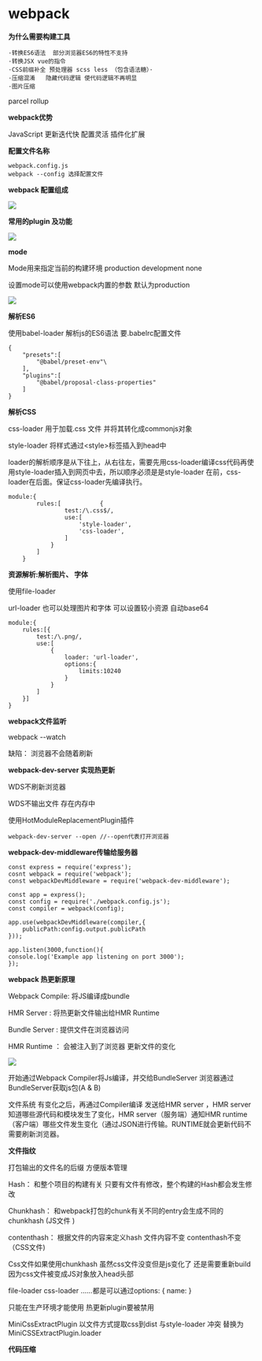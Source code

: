 # webpack

**为什么需要构建工具**

```
·转换ES6语法  部分浏览器ES6的特性不支持
·转换JSX vue的指令   
·CSS前缀补全 预处理器 scss less （包含语法糖）·
·压缩混淆	隐藏代码逻辑 使代码逻辑不再明显 
·图片压缩
```
 
parcel rollup

**webpack优势**

JavaScript 更新迭代快 配置灵活 插件化扩展

**配置文件名称**

```
webpack.config.js
webpack --config 选择配置文件
```

**webpack 配置组成**

![](https://tva1.sinaimg.cn/large/007S8ZIlly1gh4adom7jwj31bq0u04qp.jpg)

**常用的plugin 及功能**

![](https://tva1.sinaimg.cn/large/007S8ZIlly1ghcdzqllxjj310t0u0159.jpg)

**mode**

Mode用来指定当前的构建环境 production development none

设置mode可以使用webpack内置的参数 默认为production

![](https://tva1.sinaimg.cn/large/007S8ZIlly1ghceb1qud3j31vs0u0dwh.jpg)


**解析ES6**

使用babel-loader 解析js的ES6语法   要.babelrc配置文件

```
{
	"presets":[
		"@babel/preset-env"\
	],
	"plugins":[
		"@babel/proposal-class-properties"
	]
}
```

**解析CSS**

css-loader 用于加载.css 文件 并将其转化成commonjs对象

style-loader 将样式通过\<style>标签插入到head中

loader的解析顺序是从下往上，从右往左，需要先用css-loader编译css代码再使用style-loader插入到网页中去，所以顺序必须是是style-loader 在前，css-loader在后面。保证css-loader先编译执行。

```
module:{
        rules:[           {
                test:/\.css$/,
                use:[
                    'style-loader',
                    'css-loader',
                ]
            }
        ]
    }
```

**资源解析:解析图片、 字体**

使用file-loader

url-loader 也可以处理图片和字体 可以设置较小资源 自动base64

```
module:{
	rules:[{
		test:/\.png/,
		use:[
			{
				loader: 'url-loader',
				options:{
					limits:10240
				}
			}
		]
	}]
}
```

**webpack文件监听**

webpack --watch 

缺陷： 浏览器不会随着刷新

**webpack-dev-server 实现热更新**

WDS不刷新浏览器

WDS不输出文件 存在内存中

使用HotModuleReplacementPlugin插件

```
webpack-dev-server --open //--open代表打开浏览器
```

**webpack-dev-middleware传输给服务器**

```
const express = require('express');
cosnt webpack = require('webpack');
const webpackDevMiddleware = require('webpack-dev-middleware');

const app = express();
const config = require('./webpack.config.js');
const compiler = webpack(config);

app.use(webpackDevMiddleware(compiler,{
	publicPath:config.output.publicPath
}));

app.listen(3000,function(){
console.log('Example app listening on port 3000');
});
```

**webpack 热更新原理**

Webpack Compile: 将JS编译成bundle

HMR Server : 将热更新文件输出给HMR Runtime

Bundle Server : 提供文件在浏览器访问

HMR Runtime ： 会被注入到了浏览器 更新文件的变化

![](https://tva1.sinaimg.cn/large/007S8ZIlly1ghoyfxlxfkj31y10u0wz8.jpg)

开始通过Webpack Compiler将Js编译，并交给BundleServer 浏览器通过BundleServer获取js包(A & B)

文件系统 有变化之后，再通过Compiler编译 发送给HMR server ，HMR server知道哪些源代码和模块发生了变化，HMR server（服务端）通知HMR runtime（客户端）哪些文件发生变化（通过JSON进行传输。RUNTIME就会更新代码不需要刷新浏览器。

**文件指纹**

打包输出的文件名的后缀 方便版本管理

Hash： 和整个项目的构建有关 只要有文件有修改，整个构建的Hash都会发生修改

Chunkhash： 和webpack打包的chunk有关不同的entry会生成不同的chunkhash (JS文件 )

contenthash： 根据文件的内容来定义hash 文件内容不变 contenthash不变 （CSS文件)

Css文件如果使用chunkhash 虽然css文件没变但是js变化了 还是需要重新build  因为css文件被变成JS对象放入head头部

file-loader css-loader ……都是可以通过options: { name: }

只能在生产环境才能使用 热更新plugin要被禁用

MiniCssExtractPlugin 以文件方式提取css到dist 与style-loader 冲突 替换为MiniCSSExtractPlugin.loader

**代码压缩**




